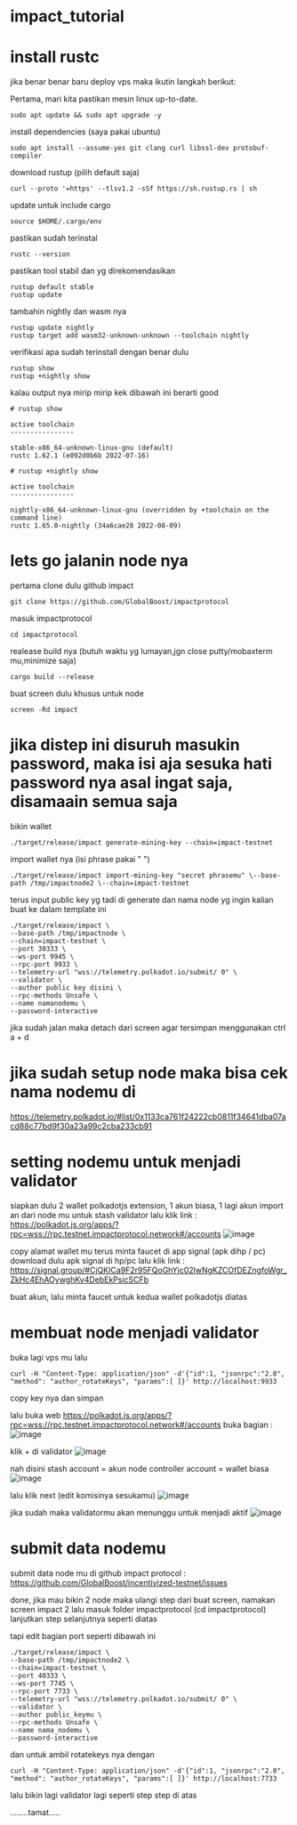 # impact_tutorial

# install rustc

jika benar benar baru deploy vps maka ikutin langkah berikut: 

Pertama, mari kita pastikan mesin linux up-to-date.
```
sudo apt update && sudo apt upgrade -y
```
install dependencies (saya pakai ubuntu)
```
sudo apt install --assume-yes git clang curl libssl-dev protobuf-compiler
```
download rustup (pilih default saja)
```
curl --proto '=https' --tlsv1.2 -sSf https://sh.rustup.rs | sh
```
update untuk include cargo
```
source $HOME/.cargo/env
```
pastikan sudah terinstal
```
rustc --version
```
pastikan tool stabil dan yg direkomendasikan
```
rustup default stable
rustup update
```
tambahin nightly dan wasm nya
```
rustup update nightly
rustup target add wasm32-unknown-unknown --toolchain nightly
```
verifikasi apa sudah terinstall dengan benar dulu
```
rustup show
rustup +nightly show
```
kalau output nya mirip mirip kek dibawah ini berarti good
```
# rustup show

active toolchain
----------------

stable-x86_64-unknown-linux-gnu (default)
rustc 1.62.1 (e092d0b6b 2022-07-16)

# rustup +nightly show

active toolchain
----------------

nightly-x86_64-unknown-linux-gnu (overridden by +toolchain on the command line)
rustc 1.65.0-nightly (34a6cae28 2022-08-09)
```

# lets go jalanin node nya
pertama clone dulu github impact
```
git clone https://github.com/GlobalBoost/impactprotocol
```
masuk impactprotocol
```
cd impactprotocol
```
realease build nya (butuh waktu yg lumayan,jgn close putty/mobaxterm mu,minimize saja)
```
cargo build --release
```
buat screen dulu khusus untuk node
```
screen -Rd impact
```
# jika distep ini disuruh masukin password, maka isi aja sesuka hati password nya asal ingat saja, disamaain semua saja

bikin wallet
```
./target/release/impact generate-mining-key --chain=impact-testnet
```
import wallet nya (isi phrase pakai " ")
```
./target/release/impact import-mining-key "secret phrasemu" \--base-path /tmp/impactnode2 \--chain=impact-testnet
```
terus input public key yg tadi di generate dan nama node yg ingin kalian buat ke dalam template ini
```
./target/release/impact \
--base-path /tmp/impactnode \
--chain=impact-testnet \
--port 30333 \
--ws-port 9945 \
--rpc-port 9933 \
--telemetry-url "wss://telemetry.polkadot.io/submit/ 0" \
--validator \
--author public key disini \
--rpc-methods Unsafe \
--name namanodemu \
--password-interactive
```
jika sudah jalan maka detach dari screen agar tersimpan
menggunakan ctrl a + d


# jika sudah setup node maka bisa cek nama nodemu di
https://telemetry.polkadot.io/#list/0x1133ca761f24222cb0811f34641dba07acd88c77bd9f30a23a99c2cba233cb91

# setting nodemu untuk menjadi validator

siapkan dulu 2 wallet polkadotjs extension, 1 akun biasa, 1 lagi akun import an dari node mu
untuk stash validator
lalu klik link :
https://polkadot.js.org/apps/?rpc=wss://rpc.testnet.impactprotocol.network#/accounts
![image](https://github.com/BrianBathory98/impact_tutorial/assets/41656124/6c21bcb3-834f-4d34-a420-c33689b06581)


copy alamat wallet mu terus minta faucet di app signal (apk dihp / pc)
download dulu apk signal di hp/pc lalu klik link :
https://signal.group/#CjQKICa9F2r95FQoGhYjc02lwNgKZCOfDEZngfoWgr_ZkHc4EhAOywghKv4DebEkPsicSCFb

buat akun, lalu minta faucet untuk kedua wallet polkadotjs diatas

# membuat node menjadi validator
buka lagi vps mu lalu
```
curl -H "Content-Type: application/json" -d'{"id":1, "jsonrpc":"2.0", "method": "author_rotateKeys", "params":[ ]}' http://localhost:9933
```
copy key nya dan simpan

lalu buka web https://polkadot.js.org/apps/?rpc=wss://rpc.testnet.impactprotocol.network#/accounts
buka bagian :
![image](https://github.com/BrianBathory98/impact_tutorial/assets/41656124/bb918177-ea6a-4c9f-9c9f-83461a32374d)

klik + di validator
![image](https://github.com/BrianBathory98/impact_tutorial/assets/41656124/4bc959cc-b925-41c1-bbdb-8062ca3a308e)

nah disini stash account = akun node
controller account = wallet biasa
![image](https://github.com/BrianBathory98/impact_tutorial/assets/41656124/a051fb9c-24b8-406d-b89b-1424a10d1a64)

lalu klik next (edit komisinya sesukamu)
![image](https://github.com/BrianBathory98/impact_tutorial/assets/41656124/355e1c08-2b04-4b94-9dbf-2b02fb98a129)

jika sudah maka validatormu akan menunggu untuk menjadi aktif
![image](https://github.com/BrianBathory98/impact_tutorial/assets/41656124/33f3d8eb-9eff-4916-aca0-0fed4ba04eb5)

# submit data nodemu

submit data node mu di github impact protocol :
https://github.com/GlobalBoost/incentivized-testnet/issues

done, jika mau bikin 2 node maka ulangi step dari buat screen, namakan screen impact 2
lalu masuk folder impactprotocol (cd impactprotocol) lanjutkan step selanjutnya seperti diatas

tapi edit bagian port seperti dibawah ini
```
./target/release/impact \
--base-path /tmp/impactnode2 \
--chain=impact-testnet \
--port 40333 \
--ws-port 7745 \
--rpc-port 7733 \
--telemetry-url "wss://telemetry.polkadot.io/submit/ 0" \
--validator \
--author public_keymu \
--rpc-methods Unsafe \
--name nama_nodemu \
--password-interactive
```
dan untuk ambil rotatekeys nya dengan
```
curl -H "Content-Type: application/json" -d'{"id":1, "jsonrpc":"2.0", "method": "author_rotateKeys", "params":[ ]}' http://localhost:7733
```

lalu bikin lagi validator lagi seperti step step di atas

........tamat.....















